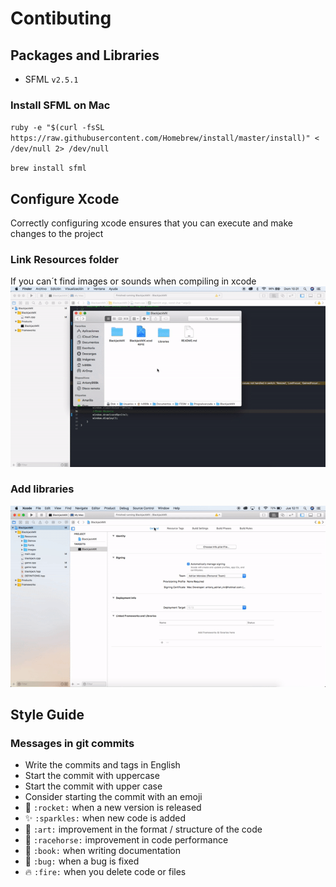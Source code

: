 # Contibuting

## Packages and Libraries
- SFML `v2.5.1`

### Install SFML on Mac
`ruby -e "$(curl -fsSL https://raw.githubusercontent.com/Homebrew/install/master/install)" < /dev/null 2> /dev/null`

`brew install sfml`

## Configure Xcode
Correctly configuring xcode ensures that you can execute and make changes to the project
### Link Resources folder
If you can´t find images or sounds when compiling in xcode
![Link Resources folder](BlackjackMX/Resources/Demos/linkResources.gif)

### Add libraries
![Link Resources folder](BlackjackMX/Resources/Demos/addLibrary.gif)

## Style Guide
### Messages in git commits

- Write the commits and tags in English
- Start the commit with uppercase
- Start the commit with upper case
- Consider starting the commit with an emoji
- :rocket: `:rocket:` when a new version is released
- :sparkles: `:sparkles:` when new code is added
- :art: `:art:` improvement in the format / structure of the code
- :racehorse: `:racehorse:` improvement in code performance
- :book: `:book:` when writing documentation
- :bug: `:bug:` when a bug is fixed
- :fire: `:fire:` when you delete code or files
